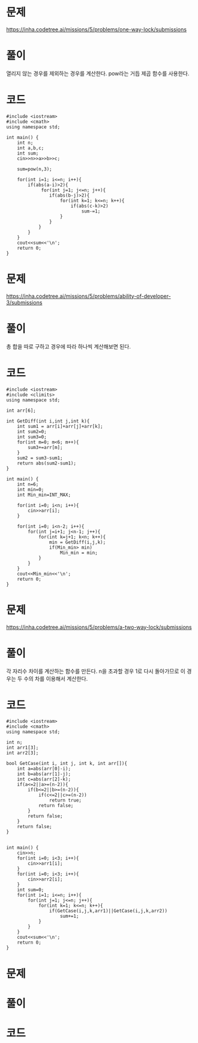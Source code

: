 # 문제
https://inha.codetree.ai/missions/5/problems/one-way-lock/submissions
# 풀이
열리지 않는 경우를 제외하는 경우를 계산한다.  pow라는 거듭 제곱 함수를 사용한다.
# 코드
```
#include <iostream>
#include <cmath>
using namespace std;

int main() {
    int n;
    int a,b,c;
    int sum;
    cin>>n>>a>>b>>c;

    sum=pow(n,3);

    for(int i=1; i<=n; i++){
        if(abs(a-i)>2){
             for(int j=1; j<=n; j++){
                if(abs(b-j)>2){
                    for(int k=1; k<=n; k++){
                        if(abs(c-k)>2)
                            sum-=1;
                    }
                }
            }
        }
    }
    cout<<sum<<'\n';
    return 0;
}
```

# 문제
https://inha.codetree.ai/missions/5/problems/ability-of-developer-3/submissions
# 풀이
총 합을 따로 구하고 경우에 따라 하나씩 계산해보면 된다.
# 코드
```
#include <iostream>
#include <climits>
using namespace std;

int arr[6];

int GetDiff(int i,int j,int k){
    int sum1 = arr[i]+arr[j]+arr[k];
    int sum2=0;
    int sum3=0;
    for(int m=0; m<6; m++){
        sum3+=arr[m];
    }
    sum2 = sum3-sum1;
    return abs(sum2-sum1);
}

int main() {
    int n=6;
    int min=0;
    int Min_min=INT_MAX;

    for(int i=0; i<n; i++){
        cin>>arr[i];
    }
    
    for(int i=0; i<n-2; i++){
        for(int j=i+1; j<n-1; j++){
            for(int k=j+1; k<n; k++){
                min = GetDiff(i,j,k);
                if(Min_min> min)
                    Min_min = min;
            }
        }
    }
    cout<<Min_min<<'\n';
    return 0;
}
```

# 문제
https://inha.codetree.ai/missions/5/problems/a-two-way-lock/submissions
# 풀이
각 자리수 차이를 계산하는 함수를 만든다.  n을 초과할 경우 1로 다시 돌아가므로 이 경우는 두 수의 차를 이용해서 계산한다.
# 코드
```
#include <iostream>
#include <cmath>
using namespace std;

int n;
int arr1[3];
int arr2[3];

bool GetCase(int i, int j, int k, int arr[]){
    int a=abs(arr[0]-i);
    int b=abs(arr[1]-j);
    int c=abs(arr[2]-k);
    if(a<=2||a>=(n-2)){
        if(b<=2||b>=(n-2)){
            if(c<=2||c>=(n-2))
                return true;
            return false;
        }
        return false;
    }
    return false;
}


int main() {
    cin>>n;
    for(int i=0; i<3; i++){
        cin>>arr1[i];
    }
    for(int i=0; i<3; i++){
        cin>>arr2[i];
    }
    int sum=0;
    for(int i=1; i<=n; i++){
        for(int j=1; j<=n; j++){
            for(int k=1; k<=n; k++){
                if(GetCase(i,j,k,arr1)||GetCase(i,j,k,arr2))
                    sum+=1;
            }
        }
    }
    cout<<sum<<'\n';
    return 0;
}
```

# 문제

# 풀이

# 코드
```

```
